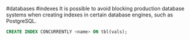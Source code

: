 #databases #indexes 
It is possible to avoid blocking production database systems when creating indexes in certain database engines, such as PostgreSQL.

```sql
CREATE INDEX CONCURRENTLY <name> ON tbl(vals);
```